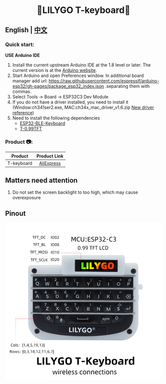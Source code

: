 <h1 align = "center">🌟LILYGO T-keyboard🌟</h1>

## **English | [中文](./README_CN.MD)**



<h3 align = "left">Quick start:</h3>

**USE Arduino IDE**

1. Install the current upstream Arduino IDE at the 1.8 level or later. The current version is at the [Arduino website](http://www.arduino.cc/en/main/software).
2. Start Arduino and open Preferences window. In additional board manager add url: https://raw.githubusercontent.com/espressif/arduino-esp32/gh-pages/package_esp32_index.json .separating them with commas.
3. Select Tools -> Board -> ESP32C3 Dev Module
4. If you do not have a driver installed, you need to install it (Window:ch341ser2.exe, MAC:ch34x_mac_driver_v1.6.zip [New driver reference](https://github.com/LilyGO/LILYGO-T-OI/issues/3#issuecomment-907645945 ))
5. Need to install the following dependencies
     - [ESP32-BLE-Keyboard](https://github.com/T-vK/ESP32-BLE-Keyboard/tree/0.3.0)
     - [T-0.99TFT](https://github.com/Xinyuan-LilyGO/T-0.99TFT)



<h3 align = "left">Product 📷:</h3>

|  Product   |                           Product  Link                            |
| :--------: | :----------------------------------------------------------------: |
| T-keyboard | [AliExpress](https://pt.aliexpress.com/item/1005004182998265.html) |

## Matters need attention 
1. Do not set the screen backlight to too high, which may cause overexposure


## Pinout

![](image/T-Keyboard.jpg)








